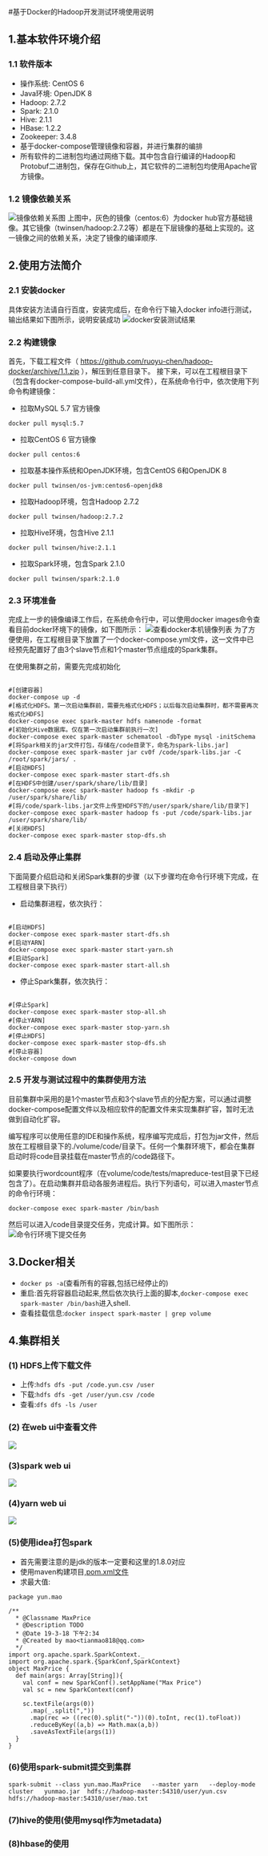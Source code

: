 #基于Docker的Hadoop开发测试环境使用说明
## 1.基本软件环境介绍

### 1.1 软件版本

- 操作系统: CentOS 6
- Java环境: OpenJDK 8
- Hadoop: 2.7.2
- Spark: 2.1.0
- Hive: 2.1.1
- HBase: 1.2.2
- Zookeeper: 3.4.8
- 基于docker-compose管理镜像和容器，并进行集群的编排
- 所有软件的二进制包均通过网络下载。其中包含自行编译的Hadoop和Protobuf二进制包，保存在Github上，其它软件的二进制包均使用Apache官方镜像。


### 1.2 镜像依赖关系

![镜像依赖关系图](https://github.com/ruoyu-chen/hadoop-docker/raw/master/images/arch.jpeg "镜像依赖关系")
上图中，灰色的镜像（centos:6）为docker hub官方基础镜像。其它镜像（twinsen/hadoop:2.7.2等）都是在下层镜像的基础上实现的。这一镜像之间的依赖关系，决定了镜像的编译顺序.

## 2.使用方法简介

### 2.1 安装docker
具体安装方法请自行百度，安装完成后，在命令行下输入docker info进行测试，输出结果如下图所示，说明安装成功
![docker安装测试结果](https://github.com/ruoyu-chen/hadoop-docker/raw/master/images/docker_info.png "Docker安装测试")

### 2.2 构建镜像
首先，下载工程文件（ https://github.com/ruoyu-chen/hadoop-docker/archive/1.1.zip ），解压到任意目录下。
接下来，可以在工程根目录下（包含有docker-compose-build-all.yml文件），在系统命令行中，依次使用下列命令构建镜像：
	
- 拉取MySQL 5.7 官方镜像

`docker pull mysql:5.7`

- 拉取CentOS 6 官方镜像

`docker pull centos:6`

- 拉取基本操作系统和OpenJDK环境，包含CentOS 6和OpenJDK 8
    
`docker pull twinsen/os-jvm:centos6-openjdk8`

- 拉取Hadoop环境，包含Hadoop 2.7.2

`docker pull twinsen/hadoop:2.7.2`

- 拉取Hive环境，包含Hive 2.1.1

`docker pull twinsen/hive:2.1.1`

- 拉取Spark环境，包含Spark 2.1.0

`docker pull twinsen/spark:2.1.0`

### 2.3 环境准备
完成上一步的镜像编译工作后，在系统命令行中，可以使用docker images命令查看目前docker环境下的镜像，如下图所示：
![查看docker本机镜像列表](https://github.com/ruoyu-chen/hadoop-docker/raw/master/images/docker_images.png "查看Docker本机镜像列表")
为了方便使用，在工程根目录下放置了一个docker-compose.yml文件，这一文件中已经预先配置好了由3个slave节点和1个master节点组成的Spark集群。

在使用集群之前，需要先完成初始化

<pre><code>
#[创建容器]
docker-compose up -d
#[格式化HDFS。第一次启动集群前，需要先格式化HDFS；以后每次启动集群时，都不需要再次格式化HDFS]
docker-compose exec spark-master hdfs namenode -format
#[初始化Hive数据库。仅在第一次启动集群前执行一次]
docker-compose exec spark-master schematool -dbType mysql -initSchema
#[将Spark相关的jar文件打包，存储在/code目录下，命名为spark-libs.jar]
docker-compose exec spark-master jar cv0f /code/spark-libs.jar -C /root/spark/jars/ .
#[启动HDFS]
docker-compose exec spark-master start-dfs.sh
#[在HDFS中创建/user/spark/share/lib/目录]
docker-compose exec spark-master hadoop fs -mkdir -p /user/spark/share/lib/
#[将/code/spark-libs.jar文件上传至HDFS下的/user/spark/share/lib/目录下]
docker-compose exec spark-master hadoop fs -put /code/spark-libs.jar /user/spark/share/lib/
#[关闭HDFS]
docker-compose exec spark-master stop-dfs.sh
</code></pre>

### 2.4 启动及停止集群

下面简要介绍启动和关闭Spark集群的步骤（以下步骤均在命令行环境下完成，在工程根目录下执行）
- 启动集群进程，依次执行：

<pre><code>
#[启动HDFS]
docker-compose exec spark-master start-dfs.sh
#[启动YARN]
docker-compose exec spark-master start-yarn.sh
#[启动Spark]
docker-compose exec spark-master start-all.sh
</code></pre>

- 停止Spark集群，依次执行：

<pre><code>
#[停止Spark]
docker-compose exec spark-master stop-all.sh
#[停止YARN]
docker-compose exec spark-master stop-yarn.sh
#[停止HDFS]
docker-compose exec spark-master stop-dfs.sh
#[停止容器]
docker-compose down</code></pre>


### 2.5 开发与测试过程中的集群使用方法

目前集群中采用的是1个master节点和3个slave节点的分配方案，可以通过调整docker-compose配置文件以及相应软件的配置文件来实现集群扩容，暂时无法做到自动化扩容。

编写程序可以使用任意的IDE和操作系统，程序编写完成后，打包为jar文件，然后放在工程根目录下的./volume/code/目录下。任何一个集群环境下，都会在集群启动时将code目录挂载在master节点的/code路径下。

如果要执行wordcount程序（在volume/code/tests/mapreduce-test目录下已经包含了）。在启动集群并启动各服务进程后。执行下列语句，可以进入master节点的命令行环境：

<pre><code>docker-compose exec spark-master /bin/bash
</code></pre>

然后可以进入/code目录提交任务，完成计算。如下图所示：
![命令行环境下提交任务](https://github.com/ruoyu-chen/hadoop-docker/raw/master/images/submitJob.png)
## 3.Docker相关
- `docker ps -a`(查看所有的容器,包括已经停止的)
- 重启:首先将容器启动起来,然后依次执行上面的脚本,`docker-compose exec spark-master /bin/bash`进入shell.
- 查看挂载信息:`docker inspect spark-master | grep volume`

## 4.集群相关
### (1) HDFS上传下载文件
- 上传:`hdfs dfs -put /code.yun.csv /user`
- 下载:`hdfs dfs -get /user/yun.csv /code`
- 查看:`dfs dfs -ls /user`

### (2) 在web ui中查看文件
![](./images/hdfs-file-browser.png) 

### (3)spark web ui
![](./images/spark-web-ui.png) 

### (4)yarn web ui
![](./images/application_yarn_ui.png) 


### (5)使用idea打包spark
- 首先需要注意的是jdk的版本一定要和这里的1.8.0对应
- 使用maven构建项目,[pom.xml文件](./pom.xml) 
- 求最大值:
```
package yun.mao

/**
  * @Classname MaxPrice
  * @Description TODO
  * @Date 19-3-18 下午2:34
  * @Created by mao<tianmao818@qq.com>
  */
import org.apache.spark.SparkContext._
import org.apache.spark.{SparkConf,SparkContext}
object MaxPrice {
  def main(args: Array[String]){
    val conf = new SparkConf().setAppName("Max Price")
    val sc = new SparkContext(conf)

    sc.textFile(args(0))
      .map(_.split(","))
      .map(rec => ((rec(0).split("-"))(0).toInt, rec(1).toFloat))
      .reduceByKey((a,b) => Math.max(a,b))
      .saveAsTextFile(args(1))
  }
}
```

### (6)使用spark-submit提交到集群
```
spark-submit --class yun.mao.MaxPrice	--master yarn	--deploy-mode cluster	yunmao.jar	hdfs://hadoop-master:54310/user/yun.csv	hdfs://hadoop-master:54310/user/mao.txt
```

### (7)hive的使用(使用mysql作为metadata)

### (8)hbase的使用


